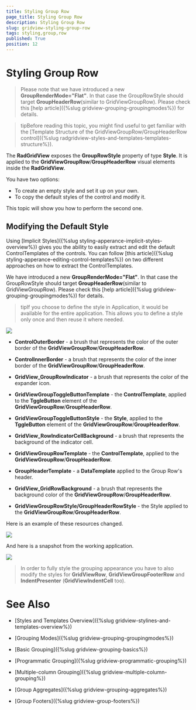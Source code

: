 ```yaml
---
title: Styling Group Row
page_title: Styling Group Row
description: Styling Group Row
slug: gridview-styling-group-row
tags: styling,group,row
published: True
position: 12
---
```


# Styling Group Row


>Please note that we have introduced a new __GroupRenderMode="Flat"__. In that case the GroupRowStyle should target __GroupHeaderRow__(similar to GridViewGroupRow). Please check this [help article]({%slug gridview-grouping-groupingmodes%}) for details.
        

>tipBefore reading this topic, you might find useful to get familiar with the [Template Structure of the GridViewGroupRow/GroupHeaderRow control]({%slug radgridview-styles-and-templates-templates-structure%}).
        

The __RadGridView__ exposes the __GroupRowStyle__ property of type __Style__. It is applied to the __GridViewGroupRow__/__GroupHeaderRow__ visual elements inside the __RadGridView__.

You have two options:

* To create an empty style and set it up on your own.
* To copy the default styles of the control and modify it.
        

This topic will show you how to perform the second one.

## Modifying the Default Style

Using [Implicit Styles]({%slug styling-apperance-implicit-styles-overview%}) gives you the ability to easily extract and edit the default ControlTemplates of the controls. You can follow [this article]({%slug styling-apperance-editing-control-templates%}) on two different approaches on how to extract the ControlTemplates.
        

We have introduced a new __GroupRenderMode="Flat"__. In that case the GroupRowStyle should target __GroupHeaderRow__(similar to GridViewGroupRow). Please check this [help article]({%slug gridview-grouping-groupingmodes%}) for details.
        

>tipIf you choose to define the style in Application, it would be available for the entire application. This allows you to define a style only once and then reuse it where needed.
          
![](images/RadGridView_Styles_and_Templates_Styling_GridViewGroupRow_01.png)

* __ControlOuterBorder__ - a brush that represents the color of the outer border of the __GridViewGroupRow__/__GroupHeaderRow__.
            

* __ControlInnerBorder__ - a brush that represents the color of the inner border of the __GridViewGroupRow__/__GroupHeaderRow__. 
            

* __GridView_GroupRowIndicator__ - a brush that represents the color of the expander icon.
              

* __GridViewGroupToggleButtonTemplate__ - the __ControlTemplate__, applied to the __TggleButton__ element of the __GridViewGroupRow__/__GroupHeaderRow__.
            

* __GridViewGroupToggleButtonStyle__ - the __Style__, applied to the __TggleButton__ element of the __GridViewGroupRow__/__GroupHeaderRow__.
            

* __GridView_RowIndicatorCellBackground__ - a brush that represents the background of the indicator cell.
            

* __GridViewGroupRowTemplate__ - the __ControlTemplate__, applied to the __GridViewGroupRow__/__GroupHeaderRow__.
            

* __GroupHeaderTemplate__ - a __DataTemplate__ applied to the Group Row's header.
              

* __GridView_GridRowBackground__ - a brush that represents the background color of the __GridViewGroupRow__/__GroupHeaderRow__.
            

* __GridViewGroupRowStyle/GroupHeaderRowStyle__ - the Style applied to the __GridViewGroupRow__/__GroupHeaderRow__.
            

Here is an example of these resources changed.

![](images/RadGridView_Styles_and_Templates_Styling_GridViewGroupRow_02.png)

And here is a snapshot from the working application.

![](images/RadGridView_Styles_and_Templates_Styling_GridViewGroupRow_03.png)

>In order to fully style the grouping appearance you have to also modify the styles for __GridViewRow__,  __GridViewGroupFooterRow__ and __IndentPresenter__ (__GridViewIndentCell__ too).

# See Also

 * [Styles and Templates Overview]({%slug gridview-stylines-and-templates-overview%})

 * [Grouping Modes]({%slug gridview-grouping-groupingmodes%})

 * [Basic Grouping]({%slug gridview-grouping-basics%})

 * [Programmatic Grouping]({%slug gridview-programmatic-grouping%})

 * [Multiple-column Grouping]({%slug gridview-multiple-column-grouping%})

 * [Group Aggregates]({%slug gridview-grouping-aggregates%})

 * [Group Footers]({%slug gridview-group-footers%})
